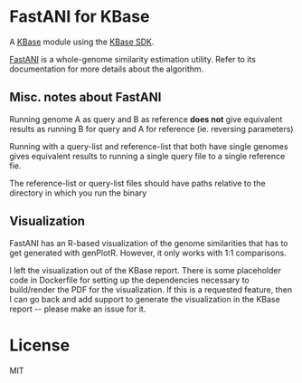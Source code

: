 # FastANI for KBase

A [KBase](https://kbase.us) module using the [KBase SDK](https://github.com/kbase/kb_sdk).

[FastANI](https://github.com/ParBLiSS/FastANI) is a whole-genome similarity estimation utility. Refer to its documentation for more details about the algorithm.

## Misc. notes about FastANI

Running genome A as query and B as reference **does not** give equivalent results as running B for query and A for reference (ie. reversing parameters)

Running with a query-list and reference-list that both have single genomes gives equivalent results to running a single query file to a single reference fie.

The reference-list or query-list files should have paths relative to the directory in which you run the binary

## Visualization

FastANI has an R-based visualization of the genome similarities that has to get generated with genPlotR. However, it only works with 1:1 comparisons.

I left the visualization out of the KBase report. There is some placeholder code in Dockerfile for setting up the dependencies necessary to build/render the PDF for the visualization. If this is a requested feature, then I can go back and add support to generate the visualization in the KBase report -- please make an issue for it.

# License

MIT
